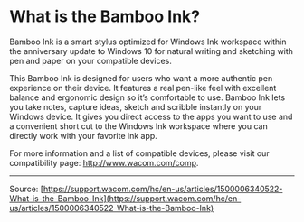 # What is the Bamboo Ink?

Bamboo Ink is a smart stylus optimized for Windows Ink workspace within the anniversary update to Windows 10 for natural writing and sketching with pen and paper on your compatible devices.



 This Bamboo Ink is designed for users who want a more authentic pen experience on their device. It features a real pen-like feel with excellent balance and ergonomic design so it’s comfortable to use. Bamboo Ink lets you take notes, capture ideas, sketch and scribble instantly on your Windows device. It gives you direct access to the apps you want to use and a convenient short cut to the Windows Ink workspace where you can directly work with your favorite ink app.



 For more information and a list of compatible devices, please visit our compatibility page: http://www.wacom.com/comp.

---
Source: [https://support.wacom.com/hc/en-us/articles/1500006340522-What-is-the-Bamboo-Ink](https://support.wacom.com/hc/en-us/articles/1500006340522-What-is-the-Bamboo-Ink)
